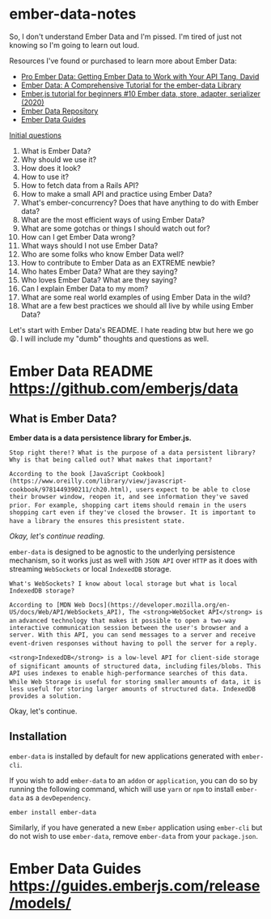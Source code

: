 # ember-data-notes

So, I don't understand Ember Data and I'm pissed. I'm tired of just not knowing so I'm going to learn out loud.

Resources I've found or purchased to learn more about Ember Data:
- [Pro Ember Data: Getting Ember Data to Work with Your API
Tang, David](https://www.amazon.com/Pro-Ember-Data-Getting-Work/dp/1484265602)
- [Ember Data: A Comprehensive Tutorial for the ember-data Library](https://www.toptal.com/emberjs/a-thorough-guide-to-ember-data)
- [Ember.js tutorial for beginners #10 Ember data, store, adapter, serializer (2020)](https://www.youtube.com/watch?v=Le0ifGiNyq4)
- [Ember Data Repository](https://github.com/emberjs/data)
- [Ember Data Guides](https://guides.emberjs.com/release/models/)

<ins>Initial questions</ins>
1. What is Ember Data?
2. Why should we use it?
3. How does it look?
4. How to use it?
5. How to fetch data from a Rails API?
6. How to make a small API and practice using Ember Data?
7. What's ember-concurrency? Does that have anything to do with Ember data?
8. What are the most efficient ways of using Ember Data?
9. What are some gotchas or things I should watch out for?
10. How can I get Ember Data wrong?
11. What ways should I not use Ember Data?
12. Who are some folks who know Ember Data well?
13. How to contribute to Ember Data as an EXTREME newbie?
14. Who hates Ember Data? What are they saying?
15. Who loves Ember Data? What are they saying?
16. Can I explain Ember Data to my mom?
17. What are some real world examples of using Ember Data in the wild?
18. What are a few best practices we should all live by while using Ember Data?

Let's start with Ember Data's README. I hate reading btw but here we go 😩. I will include my "dumb" thoughts and questions as well.

# Ember Data README https://github.com/emberjs/data
## What is Ember Data?

<strong>Ember data is a data persistence library for Ember.js.</strong>



`Stop right there!? What is the purpose of a data persistent library? Why is that being called out? What makes that important?`

`According to the book [JavaScript Cookbook](https://www.oreilly.com/library/view/javascript-cookbook/9781449390211/ch20.html), users` `expect to be able to close their browser window, reopen it, and see information they've saved prior. For example, shopping cart items` `should remain in the users shopping cart even if they've closed the browser. It is important to have a library the ensures this` `presistent state.`


_Okay, let's continue reading._

`ember-data` is designed to be agnostic to the underlying persistence mechanism, so it works just as well with `JSON API` over `HTTP` as it does with streaming `WebSockets` or local `IndexedDB` storage.


`What's WebSockets? I know about local storage but what is local IndexedDB storage?`

`According to [MDN Web Docs](https://developer.mozilla.org/en-US/docs/Web/API/WebSockets_API), The <strong>WebSocket API</strong> is an` `advanced technology that makes it possible to open a two-way interactive communication session between the user's browser and a` `server. With this API, you can send messages to a server and receive event-driven responses without having to poll the server for a` `reply.`

`<strong>IndexedDB</strong> is a low-level API for client-side storage of significant amounts of structured data, including` `files/blobs. This API uses indexes to enable high-performance searches of this data. While Web Storage is useful for storing smaller` `amounts of data, it is less useful for storing larger amounts of structured data. IndexedDB provides a solution.`


Okay, let's continue.

Installation
------------------------------------------------------------------------------

`ember-data` is installed by default for new applications generated with `ember-cli`.

If you wish to add `ember-data` to an `addon` or `application`, you can do so by running
the following command, which will use `yarn` or `npm` to install `ember-data` as a `devDependency`.

```no-highlight
ember install ember-data
```

Similarly, if you have generated a new `Ember` application using `ember-cli` but do 
not wish to use `ember-data`, remove `ember-data` from your `package.json`.

# Ember Data Guides https://guides.emberjs.com/release/models/

